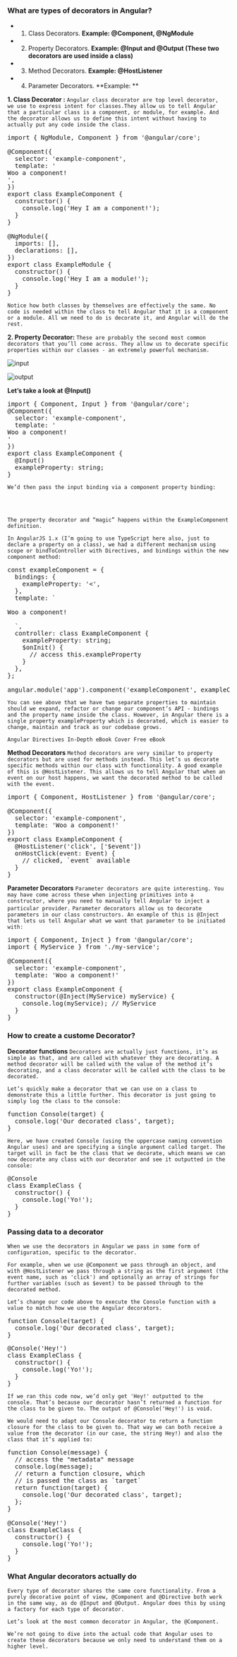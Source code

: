 ### What are types of decorators in Angular?
- 1. Class Decorators. **Example: @Component, @NgModule**
- 2. Property Decorators. **Example: @Input and @Output (These two decorators are used inside a class)**
- 3. Method Decorators. **Example: @HostListener**
- 4. Parameter Decorators. **Example: **

**1. Class Decorator :** `Angular class decorator are top level decorator,  we use to express intent for classes.They allow us to tell Angular that a particular class is a component, or module, for example. And the decorator allows us to define this intent without having to actually put any code inside the class.`

<pre>
import { NgModule, Component } from '@angular/core';

@Component({
  selector: 'example-component',
  template: '<div>Woo a component!</div>',
})
export class ExampleComponent {
  constructor() {
    console.log('Hey I am a component!');
  }
}

@NgModule({
  imports: [],
  declarations: [],
})
export class ExampleModule {
  constructor() {
    console.log('Hey I am a module!');
  }
}
</pre>
`Notice how both classes by themselves are effectively the same. No code is needed within the class to tell Angular that it is a component or a module. All we need to do is decorate it, and Angular will do the rest.`



**2. Property Decorator:** `These are probably the second most common decorators that you’ll come across. They allow us to decorate specific properties within our classes - an extremely powerful mechanism.`

![input](https://user-images.githubusercontent.com/53125546/175805924-3e844533-51e0-4846-8d1d-1ba28dd68094.svg)

![output](https://user-images.githubusercontent.com/53125546/175805925-a61c0a7f-8a7b-4734-b83f-26bba5d35993.svg)

**Let’s take a look at @Input()**

<pre>
import { Component, Input } from '@angular/core';
@Component({
  selector: 'example-component',
  template: '<div>Woo a component!</div>'
})
export class ExampleComponent {
  @Input()
  exampleProperty: string;
}
</pre>
`We’d then pass the input binding via a component property binding:`
<pre>
<example-component
  [exampleProperty]="exampleData">
</example-component>
</pre>

`The property decorator and “magic” happens within the ExampleComponent definition.`

`In AngularJS 1.x (I’m going to use TypeScript here also, just to declare a property on a class), we had a different mechanism using scope or bindToController with Directives, and bindings within the new component method:`
<pre>
const exampleComponent = {
  bindings: {
    exampleProperty: '&lt;&#039;,
  },
  template: `
    <div>Woo a component!</div>
  `,
  controller: class ExampleComponent {
    exampleProperty: string;
    $onInit() {
      // access this.exampleProperty
    }
  },
};

angular.module('app').component('exampleComponent', exampleComponent);
</pre>

`You can see above that we have two separate properties to maintain should we expand, refactor or change our component’s API - bindings and the property name inside the class. However, in Angular there is a single property exampleProperty which is decorated, which is easier to change, maintain and track as our codebase grows.`

`Angular Directives In-Depth eBook Cover Free eBook`

**Method Decorators**
`Method decorators are very similar to property decorators but are used for methods instead. This let’s us decorate specific methods within our class with functionality. A good example of this is @HostListener. This allows us to tell Angular that when an event on our host happens, we want the decorated method to be called with the event.`

<pre>
import { Component, HostListener } from '@angular/core';

@Component({
  selector: 'example-component',
  template: 'Woo a component!'
})
export class ExampleComponent {
  @HostListener('click', ['$event'])
  onHostClick(event: Event) {
    // clicked, `event` available
  }
}
</pre>

**Parameter Decorators**
`Parameter decorators are quite interesting. You may have come across these when injecting primitives into a constructor, where you need to manually tell Angular to inject a particular provider.`
`Parameter decorators allow us to decorate parameters in our class constructors. An example of this is @Inject that lets us tell Angular what we want that parameter to be initiated with:`

<pre>
import { Component, Inject } from '@angular/core';
import { MyService } from './my-service';

@Component({
  selector: 'example-component',
  template: 'Woo a component!'
})
export class ExampleComponent {
  constructor(@Inject(MyService) myService) {
    console.log(myService); // MyService
  }
}
</pre>


### How to create a custome Decorator?

**Decorator functions**
`Decorators are actually just functions, it’s as simple as that, and are called with whatever they are decorating. A method decorator will be called with the value of the method it’s decorating, and a class decorator will be called with the class to be decorated.`

`Let’s quickly make a decorator that we can use on a class to demonstrate this a little further. This decorator is just going to simply log the class to the console:`
<pre>
function Console(target) {
  console.log('Our decorated class', target);
}
</pre>

`Here, we have created Console (using the uppercase naming convention Angular uses) and are specifying a single argument called target. The target will in fact be the class that we decorate, which means we can now decorate any class with our decorator and see it outputted in the console:`
<pre>
@Console
class ExampleClass {
  constructor() {
    console.log('Yo!');
  }
}
</pre>

### Passing data to a decorator

`When we use the decorators in Angular we pass in some form of configuration, specific to the decorator.`

`For example, when we use @Component we pass through an object, and with @HostListener we pass through a string as the first argument (the event name, such as 'click') and optionally an array of strings for further variables (such as $event) to be passed through to the decorated method.`

`Let’s change our code above to execute the Console function with a value to match how we use the Angular decorators.`
<pre>
function Console(target) {
  console.log('Our decorated class', target);
}
</pre>
<pre>
@Console('Hey!')
class ExampleClass {
  constructor() {
    console.log('Yo!');
  }
}
</pre>


`If we ran this code now, we’d only get 'Hey!' outputted to the console. That’s because our decorator hasn’t returned a function for the class to be given to. The output of @Console('Hey!') is void.`

`We would need to adapt our Console decorator to return a function closure for the class to be given to. That way we can both receive a value from the decorator (in our case, the string Hey!) and also the class that it’s applied to:`

<pre>
function Console(message) {
  // access the "metadata" message
  console.log(message);
  // return a function closure, which
  // is passed the class as `target`
  return function(target) {
    console.log('Our decorated class', target);
  };
}

@Console('Hey!')
class ExampleClass {
  constructor() {
    console.log('Yo!');
  }
}
</pre>

### What Angular decorators actually do
`Every type of decorator shares the same core functionality. From a purely decorative point of view, @Component and @Directive both work in the same way, as do @Input and @Output. Angular does this by using a factory for each type of decorator.`

`Let’s look at the most common decorator in Angular, the @Component.`

`We’re not going to dive into the actual code that Angular uses to create these decorators because we only need to understand them on a higher level.`
